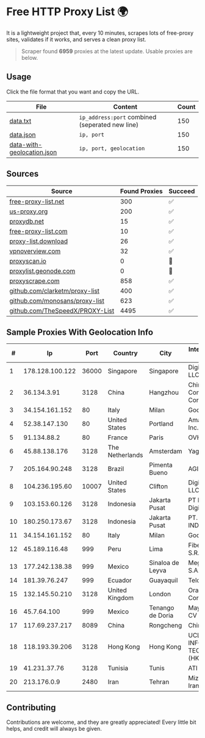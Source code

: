 
# Free HTTP Proxy List 🌍

It is a lightweight project that, every 10 minutes, scrapes lots of free-proxy sites, validates if it works, and serves a clean proxy list.


> Scraper found **6959** proxies at the latest update. Usable proxies are below.

## Usage

Click the file format that you want and copy the URL.


|File|Content|Count|
|----|-------|-----|
|[data.txt](https://raw.githubusercontent.com/themiralay/Proxy-List-World/master/data.txt)|`ip_address:port` combined (seperated new line)|150|
|[data.json](https://raw.githubusercontent.com/themiralay/Proxy-List-World/master/data.json)|`ip, port`|150|
|[data-with-geolocation.json](https://raw.githubusercontent.com/themiralay/Proxy-List-World/master/data-with-geolocation.json)|`ip, port, geolocation`|150|

## Sources

|Source|Found Proxies|Succeed|
|------|-------------|-------|
|[free-proxy-list.net](https://free-proxy-list.net)|300|✅|
|[us-proxy.org](https://www.us-proxy.org)|200|✅|
|[proxydb.net](http://proxydb.net)|15|✅|
|[free-proxy-list.com](https://free-proxy-list.com/?page=&port=&type%5B%5D=http&type%5B%5D=https&up_time=0&search=Search)|10|✅|
|[proxy-list.download](https://www.proxy-list.download/HTTP)|26|✅|
|[vpnoverview.com](https://vpnoverview.com/privacy/anonymous-browsing/free-proxy-servers)|32|✅|
|[proxyscan.io](https://www.proxyscan.io)|0|🚫|
|[proxylist.geonode.com](https://proxylist.geonode.com/api/proxy-list?limit=300&page=1&sort_by=lastChecked&sort_type=desc&protocols=http,https)|0|🚫|
|[proxyscrape.com](https://api.proxyscrape.com/v2/?request=displayproxies&protocol=http&timeout=10000&country=all&ssl=all&anonymity=all)|858|✅|
|[github.com/clarketm/proxy-list](https://raw.githubusercontent.com/clarketm/proxy-list/master/proxy-list-raw.txt)|400|✅|
|[github.com/monosans/proxy-list](https://raw.githubusercontent.com/monosans/proxy-list/main/proxies/http.txt)|623|✅|
|[github.com/TheSpeedX/PROXY-List](https://raw.githubusercontent.com/TheSpeedX/PROXY-List/master/http.txt)|4495|✅|


## Sample Proxies With Geolocation Info

|#|Ip|Port|Country|City|Internet Service Provider|
|-|--|----|-------|----|-------------------------|
|1|178.128.100.122|36000|Singapore|Singapore|DigitalOcean, LLC|
|2|36.134.3.91|3128|China|Hangzhou|China Mobile Communications Corporation|
|3|34.154.161.152|80|Italy|Milan|Google LLC|
|4|52.38.147.130|80|United States|Portland|Amazon.com, Inc.|
|5|91.134.88.2|80|France|Paris|OVH SAS|
|6|45.88.138.176|3128|The Netherlands|Amsterdam|Yaglom Labs Ltd|
|7|205.164.90.248|3128|Brazil|Pimenta Bueno|AGIS|
|8|104.236.195.60|10007|United States|Clifton|DigitalOcean, LLC|
|9|103.153.60.126|3128|Indonesia|Jakarta Pusat|PT Era Awan Digital|
|10|180.250.173.67|3128|Indonesia|Jakarta Pusat|PT. TELKOM INDONESIA|
|11|34.154.161.152|80|Italy|Milan|Google LLC|
|12|45.189.116.48|999|Peru|Lima|Fiber Digital S.R.L|
|13|177.242.138.38|999|Mexico|Sinaloa de Leyva|Mega Cable, S.A. de C.V.|
|14|181.39.76.247|999|Ecuador|Guayaquil|Telconet S.A|
|15|132.145.50.210|3128|United Kingdom|London|Oracle Corporation|
|16|45.7.64.100|999|Mexico|Tenango de Doria|Maysnet SA De CV|
|17|117.69.237.217|8089|China|Rongcheng|Chinanet|
|18|118.193.39.206|3128|Hong Kong|Hong Kong|UCLOUD INFORMATION TECHNOLOGY (HK) LIMITED|
|19|41.231.37.76|3128|Tunisia|Tunis|ATI - ISP|
|20|213.176.0.9|2480|Iran|Tehran|Mizban Dadeh Iranian Co. (Ltd)|



## Contributing

Contributions are welcome, and they are greatly appreciated! Every
little bit helps, and credit will always be given.

